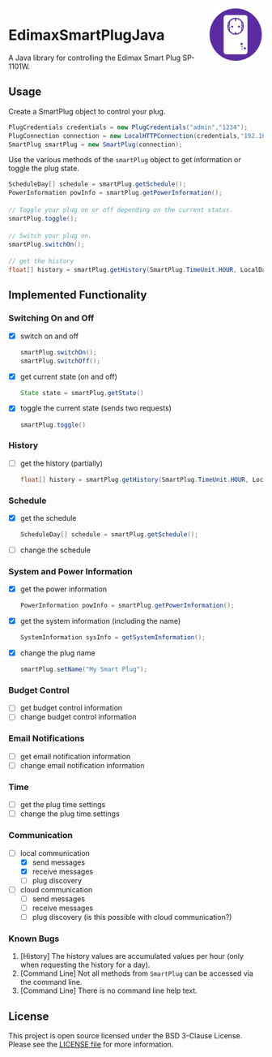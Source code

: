 <img src="icon.png" align="right" height="110"/>

# EdimaxSmartPlugJava

A Java library for controlling the Edimax Smart Plug SP-1101W.

## Usage

Create a SmartPlug object to control your plug.

```java
PlugCredentials credentials = new PlugCredentials("admin","1234");
PlugConnection connection = new LocalHTTPConnection(credentials,"192.168.178.34");
SmartPlug smartPlug = new SmartPlug(connection);
```

Use the various methods of the `smartPlug` object to get information or toggle the plug state.

```java
ScheduleDay[] schedule = smartPlug.getSchedule();
PowerInformation powInfo = smartPlug.getPowerInformation();

// Toggle your plug on or off depending on the current status.
smartPlug.toggle();

// Switch your plug on.
smartPlug.switchOn();

// get the history
float[] history = smartPlug.getHistory(SmartPlug.TimeUnit.HOUR, LocalDateTime.now().minusHours(3), LocalDateTime.now().plusHours(1));
```

## Implemented Functionality

### Switching On and Off

- [x] switch on and off
    
    ```java
	smartPlug.switchOn();
	smartPlug.switchOff();
    ```
- [x] get current state (on and off)
    
    ```java
	State state = smartPlug.getState()
    ```
- [x] toggle the current state (sends two requests)

    ```java
	smartPlug.toggle()
    ```

### History

- [ ] get the history (partially)

    ```java
    float[] history = smartPlug.getHistory(SmartPlug.TimeUnit.HOUR, LocalDateTime.now().minusHours(3), LocalDateTime.now().plusHours(1));
    ```

### Schedule

- [x] get the schedule

    ```java
    ScheduleDay[] schedule = smartPlug.getSchedule();
    ```
- [ ] change the schedule

### System and Power Information

- [x] get the power information
    
    ```java
    PowerInformation powInfo = smartPlug.getPowerInformation();
    ```
- [x] get the system information (including the name)

    ```java
    SystemInformation sysInfo = getSystemInformation();
    ```
- [x] change the plug name
    
    ```java
    smartPlug.setName("My Smart Plug");
    ```

### Budget Control

- [ ] get budget control information
- [ ] change budget control information

### Email Notifications

- [ ] get email notification information
- [ ] change email notification information

### Time

- [ ] get the plug time settings
- [ ] change the plug time settings

### Communication

- [ ] local communication
    - [x] send messages
    - [x] receive messages
    - [ ] plug discovery
- [ ] cloud communication
    - [ ] send messages
    - [ ] receive messages
    - [ ] plug discovery (is this possible with cloud communication?)

### Known Bugs

1. [History] The history values are accumulated values per hour (only when requesting the history for a day).
2. [Command Line] Not all methods from `SmartPlug` can be accessed via the command line.
3. [Command Line] There is no command line help text.

## License

This project is open source licensed under the BSD 3-Clause License. Please see the [LICENSE file](LICENSE.md) for more information.